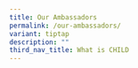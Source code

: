 ```yaml
---
title: Our Ambassadors
permalink: /our-ambassadors/
variant: tiptap
description: ""
third_nav_title: What is CHILD
---
```

